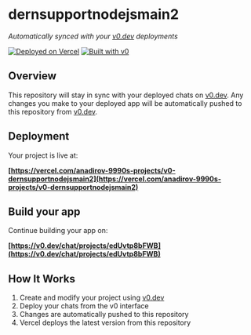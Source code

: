 # dernsupportnodejsmain2

*Automatically synced with your [v0.dev](https://v0.dev) deployments*

[![Deployed on Vercel](https://img.shields.io/badge/Deployed%20on-Vercel-black?style=for-the-badge&logo=vercel)](https://vercel.com/anadirov-9990s-projects/v0-dernsupportnodejsmain2)
[![Built with v0](https://img.shields.io/badge/Built%20with-v0.dev-black?style=for-the-badge)](https://v0.dev/chat/projects/edUvtp8bFWB)

## Overview

This repository will stay in sync with your deployed chats on [v0.dev](https://v0.dev).
Any changes you make to your deployed app will be automatically pushed to this repository from [v0.dev](https://v0.dev).

## Deployment

Your project is live at:

**[https://vercel.com/anadirov-9990s-projects/v0-dernsupportnodejsmain2](https://vercel.com/anadirov-9990s-projects/v0-dernsupportnodejsmain2)**

## Build your app

Continue building your app on:

**[https://v0.dev/chat/projects/edUvtp8bFWB](https://v0.dev/chat/projects/edUvtp8bFWB)**

## How It Works

1. Create and modify your project using [v0.dev](https://v0.dev)
2. Deploy your chats from the v0 interface
3. Changes are automatically pushed to this repository
4. Vercel deploys the latest version from this repository
